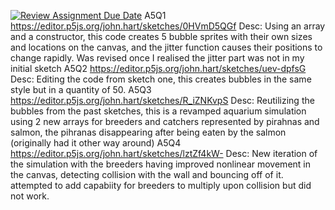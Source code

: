 [![Review Assignment Due Date](https://classroom.github.com/assets/deadline-readme-button-24ddc0f5d75046c5622901739e7c5dd533143b0c8e959d652212380cedb1ea36.svg)](https://classroom.github.com/a/pJv4oXRo)
A5Q1 https://editor.p5js.org/john.hart/sketches/0HVmD5QGf Desc: Using an array and a constructor, this code creates 5 bubble sprites with
their own sizes and locations on the canvas, and the jitter function causes their positions to change rapidly. Was revised once I realised
the jitter part was not in my initial sketch
A5Q2 https://editor.p5js.org/john.hart/sketches/uev-dpfsG Desc: Editing the code from sketch one, this creates bubbles in the same style but
in a quantity of 50.
A5Q3 https://editor.p5js.org/john.hart/sketches/R_iZNKvpS Desc: Reutilizing the bubbles from the past sketches, this is a revamped aquarium simulation 
using 2 new arrays for breeders and catchers represented by pirahnas and salmon, the pihranas disappearing after being eaten by the salmon (originally
had it other way around)
A5Q4 https://editor.p5js.org/john.hart/sketches/lztZf4kW- Desc: New iteration of the simulation with the breeders having improved nonlinear movement
in the canvas, detecting collision with the wall and bouncing off of it. attempted to add capabiity for breeders to multiply upon collision but
did not work.
